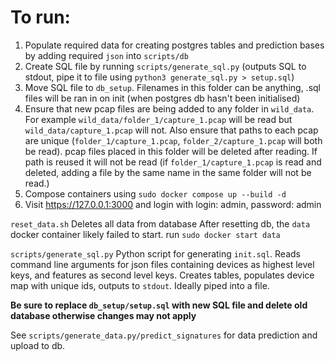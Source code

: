 # To run:
1. Populate required data for creating postgres tables and prediction bases by adding required `json` into `scripts/db`
2. Create SQL file by running `scripts/generate_sql.py` (outputs SQL to stdout, pipe it to file using `python3 generate_sql.py > setup.sql`)
3. Move SQL file to `db_setup`. Filenames in this folder can be anything, .sql files will be ran in on init (when postgres db hasn't been initialised)
4. Ensure that new pcap files are being added to any folder in `wild_data`. For example `wild_data/folder_1/capture_1.pcap` will be read but `wild_data/capture_1.pcap` will not. Also ensure that paths to each pcap are unique (`folder_1/capture_1.pcap`, `folder_2/capture_1.pcap` will both be read). pcap files placed in this folder will be deleted after reading. If path is reused it will not be read (if `folder_1/capture_1.pcap` is read and deleted, adding a file by the same name in the same folder will not be read.)
5. Compose containers using `sudo docker compose up --build -d`
6. Visit https://127.0.0.1:3000 and login with login: admin, password: admin

`reset_data.sh`
Deletes all data from database
After resetting db, the `data` docker container likely failed to start. run `sudo docker start data`

`scripts/generate_sql.py`
Python script for generating `init.sql`. Reads command line arguments for json files containing devices as highest level keys, and features as second level keys.
Creates tables, populates device map with unique ids, outputs to `stdout`. Ideally piped into a file.

**Be sure to replace `db_setup/setup.sql` with new SQL file and delete old database otherwise changes may not apply**

See `scripts/generate_data.py/predict_signatures` for data prediction and upload to db.
